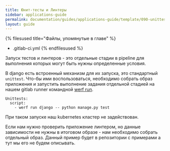 ```yaml
---
title: Юнит-тесты и Линтеры
sidebar: applications-guide
permalink: documentation/guides/applications-guide/template/090-unittesting.html
layout: guide
---
```


{% filesused title="Файлы, упомянутые в главе" %}
- .gitlab-ci.yml
{% endfilesused %}

Запуск тестов и линтеров - это отдельные стадии в pipelinе для выполнения которых могут быть нужны определенные условия.

В django есть встроенный механизм для их запуска, это стандартный `unittest`. Что-бы ими воспользоваться, необходимо  собрать образ приложения и запустить выполнение задания отдельной стадией на нашем gitlab runner командной [werf run](https://ru.werf.io/documentation/cli/main/run.html).


```
Unittests:
  script:
    - werf run django -- python manage.py test
```


При таком запуске наш kubernetes кластер не задействован.

Если нам нужно проверить приложение линтером, но данные зависимости не нужны в итоговом образе - нам необходимо собрать отдельный образ. Данный пример будет в репозитории с примерами а тут мы его не будем описывать.


